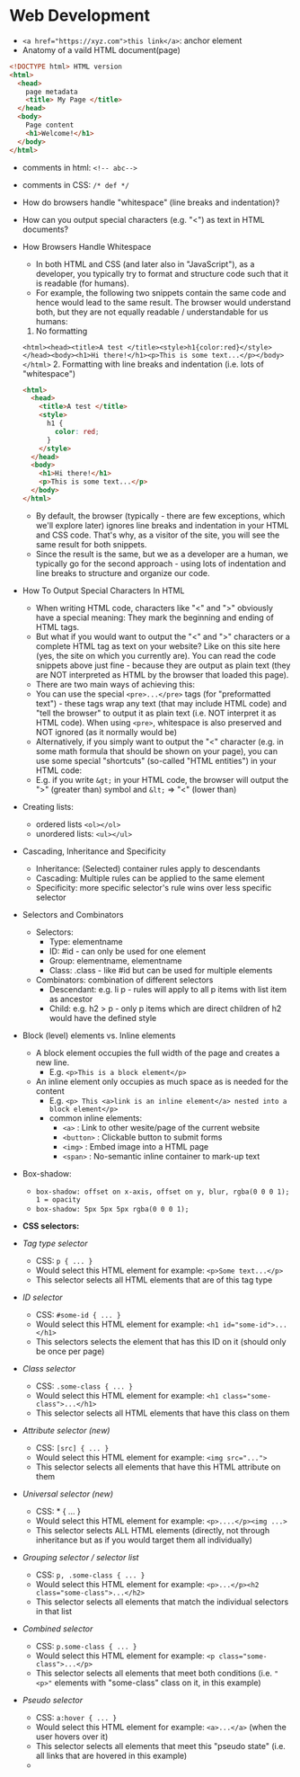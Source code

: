 # Web Development

- `<a href="https://xyz.com">this link</a>`: anchor element
- Anatomy of a vaild HTML document(page)

```html
<!DOCTYPE html> HTML version
<html>
  <head>
    page metadata
    <title> My Page </title>
  </head>
  <body>
    Page content
    <h1>Welcome!</h1>
  </body>
</html>
```

- comments in html: `<!-- abc-->`
- comments in CSS: `/* def */`

- How do browsers handle "whitespace" (line breaks and indentation)?
- How can you output special characters (e.g. "<") as text in HTML documents?
- How Browsers Handle Whitespace
  - In both HTML and CSS (and later also in "JavaScript"), as a developer, you typically try to format and structure code such that it is readable (for humans).
  - For example, the following two snippets contain the same code and hence would lead to the same result. The browser would understand both, but they are not equally readable / understandable for us humans:

  1. No formatting

  `<html><head><title>A test </title><style>h1{color:red}</style></head><body><h1>Hi there!</h1><p>This is some text...</p></body></html>`
  2. Formatting with line breaks and indentation (i.e. lots of "whitespace")

  ```html
  <html>
    <head>
      <title>A test </title>
      <style>
        h1 {
          color: red;
        }
      </style>
    </head>
    <body>
      <h1>Hi there!</h1>
      <p>This is some text...</p>
    </body>
  </html>
  ```

  - By default, the browser (typically - there are few exceptions, which we'll explore later) ignores line breaks and indentation in your HTML and CSS code. That's why, as a visitor of the site, you will see the same result for both snippets.
  - Since the result is the same, but we as a developer are a human, we typically go for the second approach - using lots of indentation and line breaks to structure and organize our code.
- How To Output Special Characters In HTML
  - When writing HTML code, characters like "<" and ">" obviously have a special meaning: They mark the beginning and ending of HTML tags.
  - But what if you would want to output the "<" and ">" characters or a complete HTML tag as text on your website? Like on this site here (yes, the site on which you currently are). You can read the code snippets above just fine - because they are output as plain text (they are NOT interpreted as HTML by the browser that loaded this page).
  - There are two main ways of achieving this:
  - You can use the special `<pre>...</pre>` tags (for "preformatted text") - these tags wrap any text (that may include HTML code) and "tell the browser" to output it as plain text (i.e. NOT interpret it as HTML code). When using `<pre>`, whitespace is also preserved and NOT ignored (as it normally would be)
  - Alternatively, if you simply want to output the "<" character (e.g. in some math formula that should be shown on your page), you can use some special "shortcuts" (so-called "HTML entities") in your HTML code:
  - E.g. if you write `&gt;` in your HTML code, the browser will output the ">" (greater than) symbol and `&lt;` => "<" (lower than)

- Creating lists:
  - ordered lists `<ol></ol>`
  - unordered lists: `<ul></ul>`

- Cascading, Inheritance and Specificity
  - Inheritance: (Selected) container rules apply to descendants
  - Cascading: Multiple rules can be applied to the same element
  - Specificity: more specific selector's rule wins over less specific selector

- Selectors and Combinators
  - Selectors:
    - Type: elementname
    - ID: #id - can only be used for one element
    - Group: elementname, elementname
    - Class: .class - like #id but can be used for multiple elements
  - Combinators: combination of different selectors
    - Descendant: e.g. li p - rules will apply to all p items with list item as ancestor
    - Child: e.g. h2 > p - only p items which are direct children of h2 would have the defined style

- Block (level) elements vs. Inline elements
  - A block element occupies the full width of the page and creates a new line. 
    - E.g. `<p>This is a block element</p>`
  - An inline element only occupies as much space as is needed for the content
    - E.g. `<p> This <a>link is an inline element</a> nested into a block element</p>`
    - common inline elements:
      - `<a>` : Link to other wesite/page of the current website
      - `<button>` : Clickable button to submit forms
      - `<img>` : Embed image into a HTML page
      - `<span>` : No-semantic inline container to mark-up text

- Box-shadow:
  - `box-shadow: offset on x-axis, offset on y, blur, rgba(0 0 0 1); 1 = opacity`
  - `box-shadow: 5px 5px 5px rgba(0 0 0 1);`

- __CSS selectors:__
- _Tag type selector_
  - CSS: `p { ... }`
  - Would select this HTML element for example: `<p>Some text...</p>`
  - This selector selects all HTML elements that are of this tag type

- _ID selector_
  - CSS: `#some-id { ... }`
  - Would select this HTML element for example: `<h1 id="some-id">...</h1>`
  - This selectors selects the element that has this ID on it (should only be once per page)

- _Class selector_
  - CSS: `.some-class { ... }`
  - Would select this HTML element for example: `<h1 class="some-class">...</h1>`
  - This selector selects all HTML elements that have this class on them

- _Attribute selector (new)_
  - CSS: `[src] { ... }`
  - Would select this HTML element for example: `<img src="...">`
  - This selector selects all elements that have this HTML attribute on them

- _Universal selector (new)_
  - CSS: * { ... }
  - Would select this HTML element for example: `<p>....</p><img ...>`
  - This selector selects ALL HTML elements (directly, not through inheritance but as if you would target them all individually)

- _Grouping selector / selector list_
  - CSS: `p, .some-class { ... }`
  - Would select this HTML element for example: `<p>...</p><h2 class="some-class">...</h2>`
  - This selector selects all elements that match the individual selectors in that list

- _Combined selector_
  - CSS: `p.some-class { ... }`
  - Would select this HTML element for example: `<p class="some-class">...</p>`
  - This selector selects all elements that meet both conditions (i.e. `"<p>"` elements with "some-class" class on it, in this example)

- _Pseudo selector_
  - CSS: `a:hover { ... }`
  - Would select this HTML element for example: `<a>...</a>` (when the user hovers over it)
  - This selector selects all elements that meet this "pseudo state" (i.e. all links that are hovered in this example)
  - 
